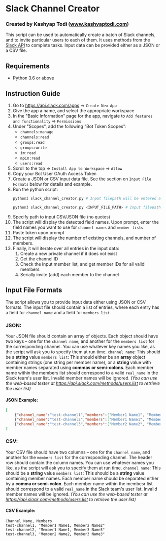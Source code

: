
# Slack Channel Creator

### Created by Kashyap Todi (www.kashyaptodi.com)
This script can be used to automatically create a batch of Slack channels, and to invite particular users to each of them. 
It uses methods from the [Slack API](https://api.slack.com) to complete tasks. Input data can be provided either as a JSON or a CSV file.

## Requirements
- Python 3.6 or above 

## Instruction Guide
1. Go to https://api.slack.com/apps => `Create New App`
2. Give the app a name, and select the appropriate workspace
3. In the "Basic Information" page for the app, navigate to `Add features and functionality` => `Permissions`
4. Under "Scopes", add the following "Bot Token Scopes":
    - `channels:manage`
    -  `channels:read`
    -  `groups:read`
    -  `groups:write`
    -  `im:read`
    -  `mpim:read`
    -  `users:read`
5. Scroll to the top => `Install App to Workspace` => `Allow`
6. Copy your Bot User OAuth Access Token
7. Create a JSON or CSV input data file. See the section on `Input File Formats` below for details and example.
8. Run the python script:
    ```python
    python3 slack_channel_creator.py # Input filepath will be entered at runtime
    ```
    ```python
    python3 slack_channel_creator.py <INPUT_FILE_PATH> # Input filepath as an argument
    ```
9. Specify path to input CSV/JSON file (no quotes)
10. The script will display the detected field names. Upon prompt, enter the field names you want to use for `channel names` and `member lists`  
11. Paste token upon prompt
12. The script will display the number of existing channels, and number of members.
13. Finally, it will iterate over all entries in the input data:
    1. Create a new private channel if it does not exist
    2. Get the channel ID
    3. Check the input member list, and get member IDs for all valid members
    4. Serially invite (add) each member to the channel

## Input File Formats
The script allows you to provide input data either using JSON or CSV formats. 
The input file should contain a list of entries, where each entry has a field for `channel name` and a field for `members list`

### JSON:
Your JSON file should contain an array of objects.
Each object should have two keys – one for the `channel name`, and another for the `members list` for the corresponding channel. You can use whatever key names you like, as the script will ask you to specify them at run time.
`channel name`: This should be a **string** value
`members list`: This should either be an **array** object containing strings (one string per member name), or a **string** value with member names separated using **commas or semi-colons**. Each member name within the members list should correspond to a valid `real_name` in the Slack team's user list. Invalid member names will be ignored.
*(You can use the web-based tester at https://api.slack.com/methods/users.list to retrieve the user list)*

#### JSON Example:
```json
[
	{"channel_name":"test-channel1","members":["Member1 Name1", "Member2 Name2"]},
	{"channel_name":"test-channel2","members":["Member1 Name1", "Member2 Name3"]},
	{"channel_name":"test-channel3","members":["Member2 Name2", "Member3 Name3"]}
]
```

### CSV:
Your CSV file should have two columns – one for the `channel name`, and another for the `members list` for the corresponding channel. The header row should contain the column names. You can use whatever names you like, as the script will ask you to specify them at run time.
`channel name`: This should be a **string** value
`members list`: This should be  a **string** value containing member names. Each member name should be separated either by a **comma or semi-colon**. Each member name within the membesr list should correspond to a valid `real_name` in the Slack team's user list. Invalid member names will be ignored.
*(You can use the web-based tester at https://api.slack.com/methods/users.list to retrieve the user list)*

#### CSV Example:
```csv
Channel Name, Members
test-channel1, "Member1 Name1, Member2 Name2"
test-channel2, "Member1 Name1, Member3 Name3"
test-channel3, "Member2 Name2, Member3 Name3"
```